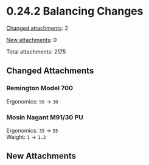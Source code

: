 ﻿# 0.24.2 Balancing Changes

[Changed attachments](#changed-attachments): 2

[New attachments](#new-attachments): 0

Total attachments: 2175

## Changed Attachments

### Remington Model 700

Ergonomics: `50` -> <code class="red">30</code>

### Mosin Nagant M91/30 PU

Ergonomics: `35` -> <code class="green">55</code> \
Weight: `1` -> <code class="red">1.2</code>

## New Attachments

